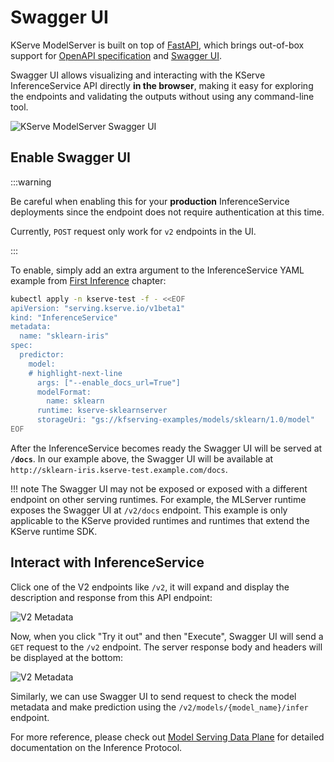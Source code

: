 # Swagger UI

KServe ModelServer is built on top of [FastAPI](https://github.com/tiangolo/fastapi), which brings out-of-box support for [OpenAPI specification](https://www.openapis.org/) and [Swagger UI](https://swagger.io/tools/swagger-ui/).

Swagger UI allows visualizing and interacting with the KServe InferenceService API directly **in the browser**, making it easy for exploring the endpoints and validating the outputs without using any command-line tool.

![KServe ModelServer Swagger UI](/img/swagger/kserve-swagger-ui.png)

## Enable Swagger UI

:::warning

Be careful when enabling this for your **production** InferenceService deployments
since the endpoint does not require authentication at this time.

Currently, `POST` request only work for `v2` endpoints in the UI.

:::


To enable, simply add an extra argument to the InferenceService YAML example from [First Inference](first_isvc.md) chapter:

```bash
kubectl apply -n kserve-test -f - <<EOF
apiVersion: "serving.kserve.io/v1beta1"
kind: "InferenceService"
metadata:
  name: "sklearn-iris"
spec:
  predictor:
    model:
    # highlight-next-line
      args: ["--enable_docs_url=True"]
      modelFormat:
        name: sklearn
      runtime: kserve-sklearnserver
      storageUri: "gs://kfserving-examples/models/sklearn/1.0/model"
EOF
```

After the InferenceService becomes ready the Swagger UI will be served at **`/docs`**. 
In our example above, the Swagger UI will be available at `http://sklearn-iris.kserve-test.example.com/docs`.

!!! note
    The Swagger UI may not be exposed or exposed with a different endpoint on other serving runtimes. For example, the MLServer runtime exposes the Swagger UI at `/v2/docs` endpoint. This example is only applicable to the KServe provided runtimes and runtimes that extend the KServe runtime SDK.

## Interact with InferenceService

Click one of the V2 endpoints like `/v2`, it will expand and display the description and response from this API endpoint:

![V2 Metadata](/img/swagger/v2-metadata.png)

Now, when you click "Try it out" and then "Execute", Swagger UI will send a `GET` request to the `/v2` endpoint. The server response body and headers will be displayed at the bottom:

![V2 Metadata](/img/swagger/v2-metadata-try-out.png)

Similarly, we can use Swagger UI to send request to check the model metadata and make prediction using the `/v2/models/{model_name}/infer` endpoint.

For more reference, please check out [Model Serving Data Plane](../modelserving/data_plane/data_plane.md) for detailed documentation on the Inference Protocol.
